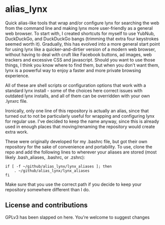# alias_lynx
Quick alias-like tools that wrap and/or configure lynx for searching the web from the command line and making lynx more user-friendly as a general web browser. To start with, I created shortcuts for myself to use YubNub, DuckDuckGo, and DuckDuckGo bangs (trimming that extra four keystrokes seemed worth it). Gradually, this has evolved into a more general start point for using lynx like a quicker-and-dirtier version of a modern web browser, without having to deal with cruft like Facebook buttons, ad images, web trackers and excessive CSS and javascript. Should you want to use those things, I think you know where to find them, but when you don't want them, lynx is a powerful way to enjoy a faster and more private browsing experience.

All of these are shell scripts or configuration options that work with a standard lynx install - some of the choices here correct issues with outdated lynx installs, and all of them can be overridden with your own .lynxrc file.

Ironically, only one line of this repository is actually an alias, since that turned out to not be particularly useful for wrapping and configuring lynx for regular use. I've decided to keep the name anyway, since this is already used in enough places that moving/renaming the repository would create extra work.

These were originally developed for my .bashrc file, but got their own repository for the sake of convenience and portability. To use, clone the repo and add the following lines to wherever your aliases are stored (most likely .bash_aliases, .bashrc, or .zshrc):

```
if [ -f ~/github/alias_lynx/lynx_aliases ]; then
    . ~/github/alias_lynx/lynx_aliases
fi
```

Make sure that you use the correct path if you decide to keep your repository somewhere different than I do.

## License and contributions
GPLv3 has been slapped on here. You're welcome to suggest changes 
